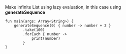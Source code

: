 Make infinite List using lazy evaluation, in this case using **generateSequence**

```
fun main(args: Array<String>) {
    generateSequence(0) { number -> number + 2 }
        .take(100)
        .forEach { number ->
            print(number)
        }
}
```